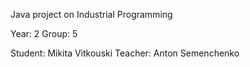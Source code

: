 Java project on Industrial Programming

Year: 2
Group: 5

Student: Mikita Vitkouski
Teacher: Anton Semenchenko